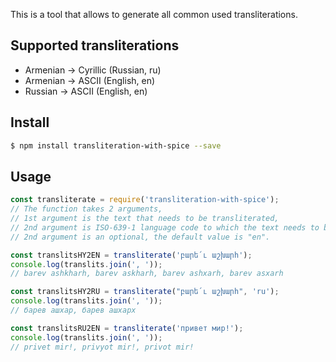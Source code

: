 This is a tool that allows to generate all common used transliterations.

## Supported transliterations
- Armenian -> Cyrillic (Russian, ru)
- Armenian -> ASCII (English, en)
- Russian -> ASCII (English, en)

## Install

```sh
$ npm install transliteration-with-spice --save
```


## Usage

```javascript
const transliterate = require('transliteration-with-spice');
// The function takes 2 arguments,
// 1st argument is the text that needs to be transliterated,
// 2nd argument is ISO-639-1 language code to which the text needs to be transliterated,
// 2nd argument is an optional, the default value is "en".

const translitsHY2EN = transliterate('բարե՛ւ աշխարհ');
console.log(translits.join(', '));
// barev ashkharh, barev askharh, barev ashxarh, barev asxarh

const translitsHY2RU = transliterate("բարե՛ւ աշխարհ", 'ru');
console.log(translits.join(', '));
// барев ашхар, барев ашхарх

const translitsRU2EN = transliterate('привет мир!');
console.log(translits.join(', '));
// privet mir!, privyot mir!, privot mir!
```